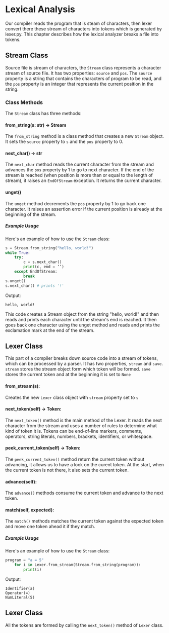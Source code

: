 # Lexical Analysis

Our compiler reads the program that is steam of characters, then lexer convert there these stream of characters into tokens which is generated by lexer.py. This chapter describes how the lexical analyzer breaks a file into tokens.

## Stream Class
Source file is stream of characters, the `Stream` class represents a character stream of source file. It has two properties: `source` and `pos`. The `source` property is a string that contains the characters of program to be read, and the `pos` property is an integer that represents the current position in the string.

### Class Methods
The `Stream` class has three methods:

#### from_string(s: str) -> Stream
The `from_string` method is a class method that creates a new `Stream` object. It sets the `source` property to `s` and the `pos` property to 0.

#### next_char() -> str
The `next_char` method reads the current character from the stream and advances the `pos` property by 1 to go to next character. If the end of the stream is reached (when position is more than or equal to the length of stream), it raises an `EndOfStream` exception. It returns the current character.

#### unget()
The `unget` method decrements the `pos` property by 1 to go back one character. It raises an assertion error if the current position is already at the beginning of the stream.


##### Example Usage
Here's an example of how to use the `Stream` class:

```python
s = Stream.from_string("hello, world!")
while True:
    try:
        c = s.next_char()
        print(c, end = ‘’)
    except EndOfStream:
        break
s.unget()
s.next_char() # prints '!'
```
Output:
```
hello, world!
```

This code creates a Stream object from the string "hello, world!" and then reads and prints each character until the stream's end is reached. It then goes back one character using the unget method and reads and prints the exclamation mark at the end of the stream.


## Lexer Class
This part of a compiler breaks down source code into a stream of tokens, which can be processed by a parser. It has two properties, `stream` and `save`. `stream` stores the stream object form which  token will be formed. `save` stores the current token and at the beginning it is set to `None`

#### from_stream(s):
Creates the new `Lexer` class object with `stream` property set to `s`

#### next_token(self) -> Token: 
The `next_token()` method is the main method of the Lexer. It reads the next character from the stream and uses a number of rules to determine what kind of token it is. Tokens can be end-of-line markers, comments, operators, string literals, numbers, brackets, identifiers, or whitespace.

#### peek_current_token(self) -> Token: 
The `peek_current_token()` method return the current token without advancing, it allows us to have a look on the curent token. At the start, when the current token is not there, it also sets the current token.

#### advance(self): 
The `advance()` methods consume the current token and advance to the next token. 

#### match(self, expected):
The `match()` methods matches the current token against the expected token and move one token ahead it if they match.

##### Example Usage
Here's an example of how to use the `Stream` class:

```python
program = "a = 5"
    for i in Lexer.from_stream(Stream.from_string(program)):
        print(i)
```
Output:
```
Identifier(a)
Operator(=)
NumLiteral(5)
```

## Lexer Class

All the tokens are formed by calling the `next_token()` method of `Lexer` class.

###
